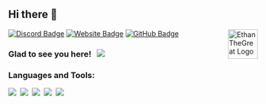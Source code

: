 ## Hi there 👋

<img align="right" height="60" width="60" alt="EthanTheGreat Logo" src="https://ethanthegreat.com/images/logo_circle.png" />

[![Discord Badge](https://img.shields.io/badge/-Discord-0e76a8?style=flat-square&logo=Discord&logoColor=white)](https://ethanthegreat.com/discord)
[![Website Badge](https://img.shields.io/badge/Website-3b5998?style=flat-square&logo=google-chrome&logoColor=white)](https://ethanthegreat.com)
[![GitHub Badge](https://img.shields.io/badge/-GitHub-ffffff?style=flat-square&logo=Github&logoColor=black)](https://[hambl.in/github](https://github.com/ethanmrubenstein))

### Glad to see you here! &nbsp; ![](https://komarev.com/ghpvc/?username=ethanmrubenstein&label=Views&color=blue&style=plastic) 

### Languages and Tools:

![](https://img.shields.io/badge/HTML-E34F26?style=for-the-badge&logo=html5&logoColor=white)&nbsp;
![](https://img.shields.io/badge/CSS-1572B6?style=for-the-badge&logo=css3&logoColor=white)&nbsp;
![](https://img.shields.io/badge/JavaScript-F7DF1E?style=for-the-badge&logo=javascript&logoColor=black)&nbsp;
![](https://img.shields.io/badge/PHP-43853D?style=for-the-badge&logo=PHP&logoColor=white)&nbsp;
![](https://img.shields.io/badge/Python-3776AB?style=for-the-badge&logo=python&logoColor=white)&nbsp;

<!--
**ethanmrubenstein/ethanmrubenstein** is a ✨ _special_ ✨ repository because its `README.md` (this file) appears on your GitHub profile.

Here are some ideas to get you started:

- 🔭 I’m currently working on ...
- 🌱 I’m currently learning ...
- 👯 I’m looking to collaborate on ...
- 🤔 I’m looking for help with ...
- 💬 Ask me about ...
- 📫 How to reach me: ...
- 😄 Pronouns: ...
- ⚡ Fun fact: ...
-->
